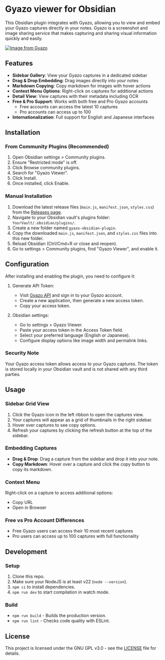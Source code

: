 # Gyazo viewer for Obsidian

This Obsidian plugin integrates with Gyazo, allowing you to view and embed your Gyazo captures directly in your notes. Gyazo is a screenshot and image sharing service that makes capturing and sharing visual information quickly and easily.

[![Image from Gyazo](https://t.gyazo.com/teams/nota/4ac0c420da3f52e9d87f8c2db6bdbe8b.gif)](https://nota.gyazo.com/4ac0c420da3f52e9d87f8c2db6bdbe8b)

## Features

- **Sidebar Gallery**: View your Gyazo captures in a dedicated sidebar
- **Drag & Drop Embedding**: Drag images directly into your notes
- **Markdown Copying**: Copy markdown for images with hover actions
- **Context Menu Options**: Right-click on captures for additional actions
- **Detail View**: View captures with their metadata including OCR
- **Free & Pro Support**: Works with both free and Pro Gyazo accounts
  - Free accounts can access the latest 10 captures
  - Pro accounts can access up to 100
- **Internationalization**: Full support for English and Japanese interfaces

## Installation

### From Community Plugins (Recommended)

1. Open Obsidian settings > Community plugins.
2. Ensure "Restricted mode" is off.
3. Click Browse community plugins.
4. Search for "Gyazo Viewer".
5. Click Install.
6. Once installed, click Enable.

### Manual Installation

1. Download the latest release files (`main.js`, `manifest.json`, `styles.css`) from the [Releases page](https://github.com/nota/gyazo-obsidian-plugin/releases/latest).
2. Navigate to your Obsidian vault's plugins folder: `YourVault/.obsidian/plugins/`.
3. Create a new folder named `gyazo-obsidian-plugin`.
4. Copy the downloaded `main.js`, `manifest.json`, and `styles.css` files into this new folder.
5. Reload Obsidian (Ctrl/Cmd+R or close and reopen).
6. Go to settings > Community plugins, find "Gyazo Viewer", and enable it.

## Configuration

After installing and enabling the plugin, you need to configure it:

1. Generate API Token:
   - Visit [Gyazo API](https://gyazo.com/api) and sign in to your Gyazo account.
   - Create a new application, then generate a new access token.
   - Copy your access token.

2. Obsidian settings:
   - Go to settings > Gyazo Viewer.
   - Paste your access token in the Access Token field.
   - Select your preferred language (English or Japanese).
   - Configure display options like image width and permalink links.

### Security Note

Your Gyazo access token allows access to your Gyazo captures. The token is stored locally in your Obsidian vault and is not shared with any third parties.

## Usage

### Sidebar Grid View

1. Click the Gyazo icon in the left ribbon to open the captures view.
2. Your captures will appear as a grid of thumbnails in the right sidebar.
3. Hover over captures to see copy options.
4. Refresh your captures by clicking the refresh button at the top of the sidebar.

### Embedding Captures

- **Drag & Drop**: Drag a capture from the sidebar and drop it into your note.
- **Copy Markdown**: Hover over a capture and click the copy button to copy its markdown.

### Context Menu

Right-click on a capture to access additional options:
- Copy URL
- Open in Browser

### Free vs Pro Account Differences

- Free Gyazo users can access their 10 most recent captures
- Pro users can access up to 100 captures with full functionality

## Development

### Setup

1. Clone this repo.
2. Make sure your NodeJS is at least v22 (`node --version`).
3. `npm ci` to install dependencies.
4. `npm run dev` to start compilation in watch mode.

### Build

- `npm run build` - Builds the production version.
- `npm run lint` - Checks code quality with ESLint.

## License

This project is licensed under the GNU GPL v3.0 - see the [LICENSE](https://raw.githubusercontent.com/nota/gyazo-obsidian-plugin/master/LICENSE) file for details.
